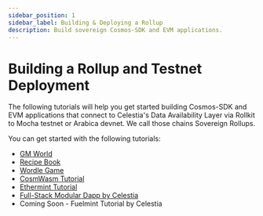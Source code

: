 ```yaml
---
sidebar_position: 1
sidebar_label: Building & Deploying a Rollup
description: Build sovereign Cosmos-SDK and EVM applications.
---
```


# Building a Rollup and Testnet Deployment

The following tutorials will help you get started building
Cosmos-SDK and EVM applications that connect to Celestia's Data Availability
Layer via Rollkit to Mocha testnet or Arabica devnet. We call
those chains Sovereign Rollups.

You can get started with the following tutorials:

- [GM World](./gm-world.md)
- [Recipe Book](./recipe-book.md)
- [Wordle Game](./wordle.md)
- [CosmWasm Tutorial](https://rollkit.dev/docs/tutorials/cosmwasm)
- [Ethermint Tutorial](https://rollkit.dev/docs/tutorials/ethermint)
- [Full-Stack Modular Dapp by Celestia](https://docs.celestia.org/developers/full-stack-modular-development-guide)
- Coming Soon - Fuelmint Tutorial by Celestia
